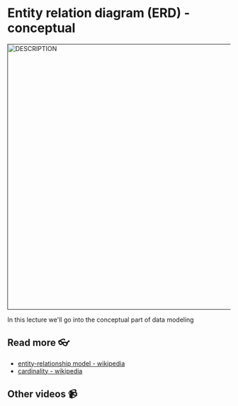 # Entity relation diagram (ERD) - conceptual

<a href="" target="_blank">
  <img src="https://github.com/kokchun/assets/blob/main/FOLDER_NAME/.png?raw=true" alt="DESCRIPTION" width="600">
</a>

In this lecture we'll go into the conceptual part of data modeling

## Read more 👓

- [entity-relationship model - wikipedia](https://en.wikipedia.org/wiki/Entity%E2%80%93relationship_model)
- [cardinality - wikipedia](<https://en.wikipedia.org/wiki/Cardinality_(data_modeling)>)

## Other videos 📹
